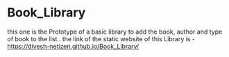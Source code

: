 # Book_Library
this one is the Prototype of a basic library to add the book, author and type of book to the list . 
the link of the static website of this Library is  -https://divesh-netizen.github.io/Book_Library/
